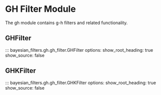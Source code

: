 # GH Filter Module

The gh module contains g-h filters and related functionality.

## GHFilter

::: bayesian_filters.gh.gh_filter.GHFilter
    options:
      show_root_heading: true
      show_source: false

## GHKFilter

::: bayesian_filters.gh.gh_filter.GHKFilter
    options:
      show_root_heading: true
      show_source: false
